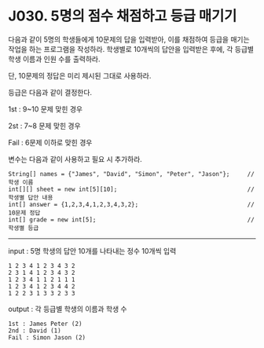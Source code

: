 # J030. 5명의 점수 채점하고 등급 매기기
다음과 같이 5명의 학생들에게 10문제의 답을 입력받아, 이를 채점하여 등급을 매기는 작업을 하는 프로그램을 작성하라. 학생별로 10개씩의 답안을 입력받은 후에, 각 등급별 학생 이름과 인원 수를 출력하라.

단, 10문제의 정답은 미리 제시된 그대로 사용하라.

등급은 다음과 같이 결정한다.

1st : 9~10 문제 맞힌 경우

2st : 7~8 문제 맞힌 경우

Fail : 6문제 이하로 맞힌 경우


변수는 다음과 같이 사용하고 필요 시 추가하라.
```
String[] names = {"James", "David", "Simon", "Peter", "Jason"};     // 학생 이름
int[][] sheet = new int[5][10];                                     // 학생별 답안 내용
int[] answer = {1,2,3,4,1,2,3,4,3,2};                               // 10문제 정답
int[] grade = new int[5];                                           // 학생별 등급
```

---

input : 5명 학생의 답안 10개를 나타내는 정수 10개씩 입력
```
1 2 3 4 1 2 3 4 3 2
2 3 1 4 1 2 3 4 3 2
1 2 3 4 1 1 2 1 1 1
1 2 3 4 1 2 3 4 4 2
1 2 2 3 1 3 3 2 3 3
```
output : 각 등급별 학생의 이름과 학생 수
```
1st : James Peter (2)
2nd : David (1)
Fail : Simon Jason (2)